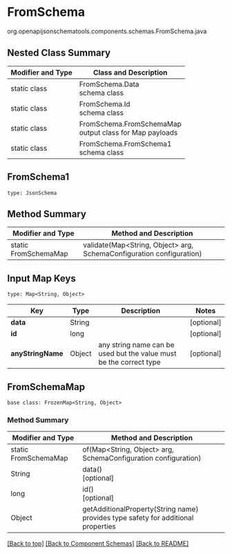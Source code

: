 # FromSchema
org.openapijsonschematools.components.schemas.FromSchema.java

## Nested Class Summary
| Modifier and Type | Class and Description |
| ----------------- | ---------------------- |
| static class | FromSchema.Data<br> schema class |
| static class | FromSchema.Id<br> schema class |
| static class | FromSchema.FromSchemaMap<br> output class for Map payloads |
| static class | FromSchema.FromSchema1<br> schema class |

## FromSchema1
```
type: JsonSchema
```

## Method Summary
| Modifier and Type | Method and Description |
| ----------------- | ---------------------- |
| static FromSchemaMap | validate(Map<String, Object> arg, SchemaConfiguration configuration) |

## Input Map Keys
```
type: Map<String, Object>
```
Key | Type |  Description | Notes
------------ | ------------- | ------------- | -------------
**data** | String |  | [optional]
**id** | long |  | [optional]
**anyStringName** | Object | any string name can be used but the value must be the correct type | [optional]

## FromSchemaMap
```
base class: FrozenMap<String, Object>
```

### Method Summary
| Modifier and Type | Method and Description |
| ----------------- | ---------------------- |
| static FromSchemaMap | of(Map<String, Object> arg, SchemaConfiguration configuration) |
| String | data()<br>[optional] |
| long | id()<br>[optional] |
| Object | getAdditionalProperty(String name)<br>provides type safety for additional properties |

[[Back to top]](#top) [[Back to Component Schemas]](../../../README.md#Component-Schemas) [[Back to README]](../../../README.md)
